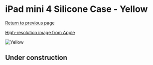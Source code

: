 # iPad mini 4 Silicone Case - Yellow

[Return to previous page](/ipad_mini4)

[High-resolution image from Apple](https://store.storeimages.cdn-apple.com/8756/as-images.apple.com/is/MM3Q2?wid=4500&hei=4500&fmt=png)

<div style="width: 512px"><img src="/almost_uncompressed/MM3Q2.webp" alt="Yellow"></div>

## Under construction
